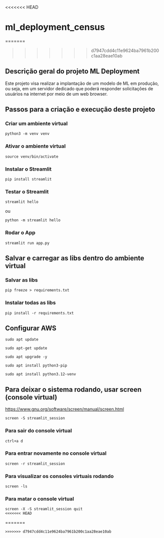 <<<<<<< HEAD
# ml_deployment_census

=======
>>>>>>> d7947cdd4c11e9624ba7961b200c1aa28eae10ab
## Descrição geral do projeto ML Deployment

Este projeto visa realizar a implantação de um modelo de ML em produção, ou seja, em um servidor dedicado que poderá responder solicitações de usuários na internet por meio de um web browser.

## Passos para a criação e execução deste projeto

### Criar um ambiente virtual

```commandline
python3 -m venv venv
```

### Ativar o ambiente virtual
```commandline
source venv/bin/activate
```

### Instalar o Streamlit
```commandline
pip install streamlit
```

### Testar o Streamlit
```commandline
streamlit hello
```
ou
```commandline
python -m streamlit hello
```

### Rodar o App
```commandline
streamlit run app.py
```

## Salvar e carregar as libs dentro do ambiente virtual

### Salvar as libs
```commandline
pip freeze > requirements.txt
```

### Instalar todas as libs
```commandline
pip install -r requirements.txt
```


## Configurar AWS
```commandline
sudo apt update
```

```commandline
sudo apt-get update
```

```commandline
sudo apt upgrade -y
```

```commandline
sudo apt install python3-pip
```

```commandline
sudo apt install python3.12-venv
```

## Para deixar o sistema rodando, usar screen (console virtual)
https://www.gnu.org/software/screen/manual/screen.html

```commandline
screen -S streamlit_session
```

### Para sair do console virtual
```commandline
ctrl+a d
```

### Para entrar novamente no console virtual
```commandline
screen -r streamlit_session
```

### Para visualizar os consoles virtuais rodando
```commandline
screen -ls
```

### Para matar o console virtual
```commandline
screen -X -S streamlit_session quit
<<<<<<< HEAD
```
=======
```
>>>>>>> d7947cdd4c11e9624ba7961b200c1aa28eae10ab
